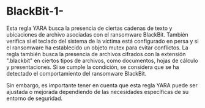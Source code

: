 # BlackBit-1-
Esta regla YARA busca la presencia de ciertas cadenas de texto y ubicaciones de archivo asociadas con el ransomware BlackBit.
También verifica si el teclado del sistema de la víctima está configurado en persa y si el ransomware ha establecido un objeto mutex para evitar conflictos. 
La regla también busca la presencia de archivos cifrados con la extensión ".blackbit" en ciertos tipos de archivos, como documentos, hojas de cálculo y presentaciones. 
Si se cumple la condición, se considera que se ha detectado el comportamiento del ransomware BlackBit. 

Sin embargo, es importante tener en cuenta que esta regla YARA puede ser ajustada o mejorada dependiendo de las necesidades específicas de su entorno de seguridad.
